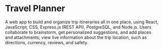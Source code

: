 # Travel Planner
A web app to build and organize trip itineraries all in one place, using React, JavaScript, CSS, Express.js (REST API), PostgreSQL, and Node.js. Users collaborate to brainstorm, get personalized suggestions, and add places and attachments; view live information about the trip location, such as directions, currency, reviews, and safety.
